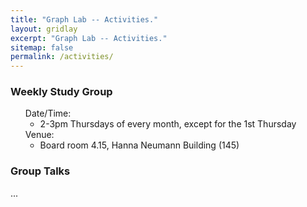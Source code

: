 ```yaml
---
title: "Graph Lab -- Activities."
layout: gridlay
excerpt: "Graph Lab -- Activities."
sitemap: false
permalink: /activities/
---
```


### Weekly Study Group

<ul style="list-style-type:none">
<li>Date/Time:
<ul>
  <li>2-3pm Thursdays of every month, except for the 1st Thursday</li>
</ul></li>
  
<li>Venue:
<ul>
  <li>Board room 4.15, Hanna Neumann Building (145)</li>
  </ul></li>
  </ul>
  
### Group Talks

...



